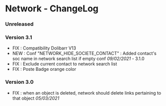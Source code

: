 # Network - ChangeLog

### Unreleased

### Version 3.1

- FIX : Compatibility Dolibarr V13
- NEW : Conf "NETWORK_HIDE_SOCIETE_CONTACT" : Added contact's soc name in network search list if empty conf *09/02/2021* - 3.1.0
- FIX : Exclude current contact to network search list
- FIX : Poste Badge orange color

### Version 3.0

- FIX : when an object is deleted, network should delete links pertaining to that object *05/03/2021*
